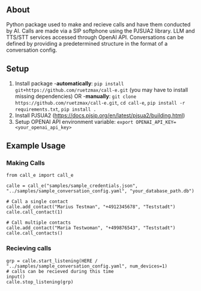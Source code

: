 ## About
Python package used to make and recieve calls and have them conducted by AI. 
Calls are made via a SIP softphone using the PJSUA2 library. LLM and TTS/STT services accessed through OpenAI API. 
Conversations can be defined by providing a predetermined structure in the format of a conversation config.

## Setup
1. Install package 
    -**automatically**: `pip install git+https://github.com/ruetzmax/call-e.git` (you may have to install missing dependencies) OR
    -**manually**: `git clone https://github.com/ruetzmax/call-e.git`, `cd call-e`, `pip install -r requirements.txt`, `pip install .`
2. Install PJSUA2 (https://docs.pjsip.org/en/latest/pjsua2/building.html) 
3. Setup OPENAI API environment variable: `export OPENAI_API_KEY=<your_openai_api_key>`      

## Example Usage
### Making Calls

    from call_e import call_e

    calle = call_e("samples/sample_credentials.json", "../samples/sample_conversation_config.yaml", "your_database_path.db")

    # Call a single contact
    calle.add_contact("Marius Testman", "+4912345678", "Teststadt")
    calle.call_contact(1)

    # Call multiple contacts
    calle.add_contact("Maria Testwoman", "+499876543", "Teststadt")
    calle.call_contacts()

### Recieving calls
    grp = calle.start_listening(HERE / "../samples/sample_conversation_config.yaml", num_devices=1)
    # calls can be recieved during this time
    input()
    calle.stop_listening(grp)
